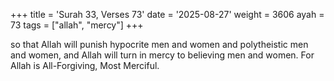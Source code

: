 +++
title = 'Surah 33, Verses 73'
date = '2025-08-27'
weight = 3606
ayah = 73
tags = ["allah", "mercy"]
+++

so that Allah will punish hypocrite men and women and polytheistic men and women, and Allah will turn in mercy to believing men and women. For Allah is All-Forgiving, Most Merciful. 